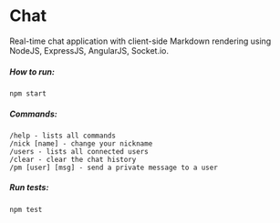 Chat
====
Real-time chat application with client-side Markdown rendering using NodeJS, ExpressJS, AngularJS, Socket.io.

##### How to run:
~~~~
npm start
~~~~

##### Commands:
~~~~
/help - lists all commands
/nick [name] - change your nickname
/users - lists all connected users
/clear - clear the chat history
/pm [user] [msg] - send a private message to a user
~~~~

##### Run tests:
~~~~
npm test
~~~~
